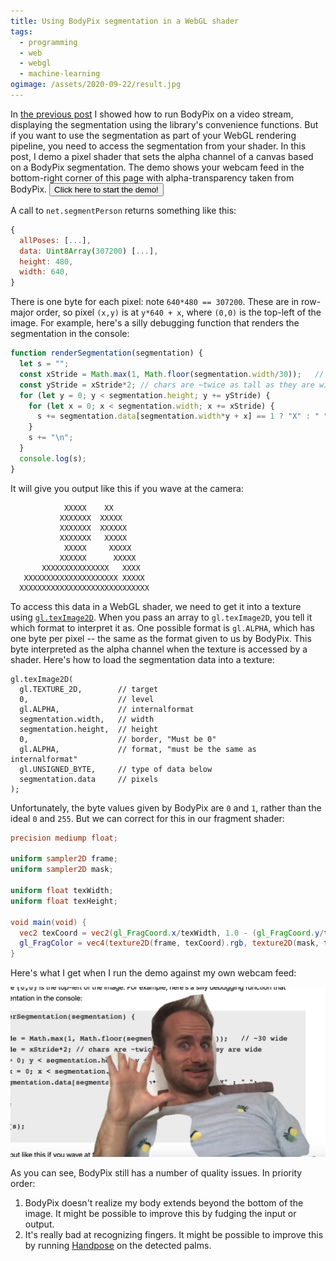 ```yaml
---
title: Using BodyPix segmentation in a WebGL shader
tags:
  - programming
  - web
  - webgl
  - machine-learning
ogimage: /assets/2020-09-22/result.jpg
---
```


In [the previous post](/2020/09/23/running-bodypix-on-a-video-stream/)
I showed how to run BodyPix on a video stream,
displaying the segmentation using the library's convenience functions.
But if you want to use the segmentation as part of your WebGL rendering pipeline,
you need to access the segmentation from your shader.
In this post,
I demo a pixel shader
that sets the alpha channel of a canvas
based on a BodyPix segmentation.
The demo shows your webcam feed in the bottom-right corner of this page
with alpha-transparency taken from BodyPix.
<button onclick="main(); this.onclick=null">Click here to start the demo!</button>

A call to `net.segmentPerson` returns something like this:

```js
{
  allPoses: [...],
  data: Uint8Array(307200) [...],
  height: 480,
  width: 640,
}
```

There is one byte for each pixel: note `640*480 == 307200`.
These are in row-major order,
so pixel `(x,y)` is at `y*640 + x`,
where `(0,0)` is the top-left of the image.
For example, here's a silly debugging function that renders the segmentation in the console:

```js
function renderSegmentation(segmentation) {
  let s = "";
  const xStride = Math.max(1, Math.floor(segmentation.width/30));   // ~30 wide
  const yStride = xStride*2; // chars are ~twice as tall as they are wide
  for (let y = 0; y < segmentation.height; y += yStride) {
    for (let x = 0; x < segmentation.width; x += xStride) {
      s += segmentation.data[segmentation.width*y + x] == 1 ? "X" : " ";
    }
    s += "\n";
  }
  console.log(s);
}
```

It will give you output like this if you wave at the camera:

```
            XXXXX    XX
           XXXXXXX  XXXXX
           XXXXXXX  XXXXXX
           XXXXXXX   XXXXX
            XXXXX     XXXXX
           XXXXXX      XXXXX
       XXXXXXXXXXXXXXX   XXXX
   XXXXXXXXXXXXXXXXXXXXX XXXXX
  XXXXXXXXXXXXXXXXXXXXXXXXXXXXX
```

To access this data in a WebGL shader,
we need to get it into a texture using [`gl.texImage2D`](https://developer.mozilla.org/en-US/docs/Web/API/WebGLRenderingContext/texImage2D).
When you pass an array to `gl.texImage2D`,
you tell it which format to interpret it as.
One possible format is `gl.ALPHA`,
which has one byte per pixel -- the same as the format given to us by BodyPix.
This byte interpreted as the alpha channel when the texture is accessed by a shader.
Here's how to load the segmentation data into a texture:

```
gl.texImage2D(
  gl.TEXTURE_2D,        // target
  0,                    // level
  gl.ALPHA,             // internalformat
  segmentation.width,   // width
  segmentation.height,  // height
  0,                    // border, "Must be 0"
  gl.ALPHA,             // format, "must be the same as internalformat"
  gl.UNSIGNED_BYTE,     // type of data below
  segmentation.data     // pixels
);
```

Unfortunately, the byte values given by BodyPix are `0` and `1`,
rather than the ideal `0` and `255`.
But we can correct for this in our fragment shader:

```glsl
precision mediump float;

uniform sampler2D frame;
uniform sampler2D mask;

uniform float texWidth;
uniform float texHeight;

void main(void) {
  vec2 texCoord = vec2(gl_FragCoord.x/texWidth, 1.0 - (gl_FragCoord.y/texHeight));
  gl_FragColor = vec4(texture2D(frame, texCoord).rgb, texture2D(mask, texCoord).a * 255.);
}
```

Here's what I get when I run the demo against my own webcam feed:

<p><img src="/assets/2020-09-22/result.jpg"/></p>

As you can see, BodyPix still has a number of quality issues.
In priority order:

1. BodyPix doesn't realize my body extends beyond the bottom of the image.
   It might be possible to improve this by fudging the input or output.
1. It's really bad at recognizing fingers.
   It might be possible to improve this by running [Handpose](https://github.com/tensorflow/tfjs-models/tree/master/handpose)
   on the detected palms.

<canvas id="display" style="position: fixed; bottom: 0; right: 0;"></canvas>

<script src="https://cdn.jsdelivr.net/npm/@tensorflow/tfjs@2.4"></script>

<script src="https://cdn.jsdelivr.net/npm/@tensorflow-models/body-pix@2.0"></script>

<script id="fragment-shader" type="glsl">
  precision mediump float;

  uniform sampler2D frame;
  uniform sampler2D mask;

  uniform float texWidth;
  uniform float texHeight;

  void main(void) {
    vec2 texCoord = vec2(gl_FragCoord.x/texWidth, 1.0 - (gl_FragCoord.y/texHeight));
    gl_FragColor = vec4(texture2D(frame, texCoord).rgb, texture2D(mask, texCoord).a * 255.);
  }
</script>
<video id="webcam" style="display: none;"></video>

<script>
  const webcamVideoEl = document.getElementById('webcam');
  const displayCanvasEl = document.getElementById("display");
  const gl = displayCanvasEl.getContext("webgl", { premultipliedAlpha: false });

  const vs = gl.createShader(gl.VERTEX_SHADER);
  gl.shaderSource(vs, 'attribute vec2 c; void main(void) { gl_Position=vec4(c, 0.0, 1.0); }');
  gl.compileShader(vs);

  const fs = gl.createShader(gl.FRAGMENT_SHADER);
  gl.shaderSource(fs, document.getElementById("fragment-shader").innerText);
  gl.compileShader(fs);
  if (!gl.getShaderParameter(fs, gl.COMPILE_STATUS)) {
    console.error(gl.getShaderInfoLog(fs));
  }

  const prog = gl.createProgram();
  gl.attachShader(prog, vs);
  gl.attachShader(prog, fs);
  gl.linkProgram(prog);
  gl.useProgram(prog);

  const vb = gl.createBuffer();
  gl.bindBuffer(gl.ARRAY_BUFFER, vb);
  gl.bufferData(gl.ARRAY_BUFFER, new Float32Array([ -1,1,  -1,-1,  1,-1,  1,1 ]), gl.STATIC_DRAW);

  const coordLoc = gl.getAttribLocation(prog, 'c');
  gl.vertexAttribPointer(coordLoc, 2, gl.FLOAT, false, 0, 0);
  gl.enableVertexAttribArray(coordLoc);

  gl.activeTexture(gl.TEXTURE0);
  const frame = gl.createTexture();
  gl.bindTexture(gl.TEXTURE_2D, frame);
  gl.texParameteri(gl.TEXTURE_2D, gl.TEXTURE_WRAP_S, gl.CLAMP_TO_EDGE);
  gl.texParameteri(gl.TEXTURE_2D, gl.TEXTURE_WRAP_T, gl.CLAMP_TO_EDGE);
  gl.texParameteri(gl.TEXTURE_2D, gl.TEXTURE_MIN_FILTER, gl.LINEAR);

  gl.activeTexture(gl.TEXTURE1);
  const background = gl.createTexture();
  gl.bindTexture(gl.TEXTURE_2D, background);
  gl.texParameteri(gl.TEXTURE_2D, gl.TEXTURE_WRAP_S, gl.CLAMP_TO_EDGE);
  gl.texParameteri(gl.TEXTURE_2D, gl.TEXTURE_WRAP_T, gl.CLAMP_TO_EDGE);
  gl.texParameteri(gl.TEXTURE_2D, gl.TEXTURE_MIN_FILTER, gl.LINEAR);

  const frameTexLoc = gl.getUniformLocation(prog, "frame");
  const maskTexLoc = gl.getUniformLocation(prog, "mask");
  const texWidthLoc = gl.getUniformLocation(prog, "texWidth");
  const texHeightLoc = gl.getUniformLocation(prog, "texHeight");

  async function main() {
    const stream = await navigator.mediaDevices.getUserMedia({ video: { facingMode: 'user' } });
    webcamVideoEl.srcObject = stream;
    webcamVideoEl.play();
    const net = await bodyPix.load({
      architecture: 'MobileNetV1',
      outputStride: 16,
      multiplier: 0.75,
      quantBytes: 2
    });

    function renderLoop(now, metadata) {
      displayCanvasEl.width = metadata.width;
      displayCanvasEl.height = metadata.height;
      gl.viewport(0, 0, metadata.width, metadata.height);
      gl.activeTexture(gl.TEXTURE0);
      gl.texImage2D(gl.TEXTURE_2D, 0, gl.RGB, gl.RGB, gl.UNSIGNED_BYTE, webcamVideoEl);
      gl.uniform1i(frameTexLoc, 0);
      gl.uniform1i(maskTexLoc, 1);
      gl.uniform1f(texWidthLoc, metadata.width);
      gl.uniform1f(texHeightLoc, metadata.height);
      gl.drawArrays(gl.TRIANGLE_FAN, 0, 4);

      webcamVideoEl.requestVideoFrameCallback(renderLoop);
    }
    webcamVideoEl.requestVideoFrameCallback(renderLoop);

    async function segmentLoop(now, metadata) {
      // Work around this bug: https://github.com/tensorflow/tfjs-models/pull/523
      webcamVideoEl.width = metadata.width;
      webcamVideoEl.height = metadata.height;

      const segmentation = await net.segmentPerson(webcamVideoEl, {
        internalResolution: 'high',  // does make a difference; TODO investigate what precisely this does
        maxDetections: 1,
        segmentationThreshold: 0.7,
        flipHorizontal: false,
        scoreThreshold: 0.2
      });

      gl.activeTexture(gl.TEXTURE1);
      gl.texImage2D(
        gl.TEXTURE_2D,        // target
        0,                    // level
        gl.ALPHA,             // internalformat
        segmentation.width,   // width
        segmentation.height,  // height
        0,                    // border, "Must be 0"
        gl.ALPHA,             // format, "must be the same as internalformat"
        gl.UNSIGNED_BYTE,     // type of data below
        segmentation.data     // pixels
      );

      webcamVideoEl.requestVideoFrameCallback(segmentLoop);
    }
    webcamVideoEl.requestVideoFrameCallback(segmentLoop);
  };
</script>
